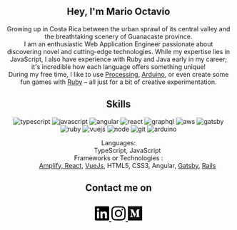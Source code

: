 <html>
   <body>
      <h2 align="center">Hey, I'm Mario Octavio</h2>
      <p align="center">
        Growing up in Costa Rica between the urban sprawl of its central valley and the breathtaking scenery of Guanacaste province.
        <br>I am an enthusiastic Web Application Engineer passionate about discovering novel and cutting-edge technologies. While my expertise lies in JavaScript, I also have experience with Ruby and Java early in my career; it's incredible how each language offers something unique!
        <br>During my free time, I like to use <a href="https://github.com/MOctavio/viz_data" target="_blank">Processing<a>, <a href="https://github.com/MOctavio/Avoider" target="_blank">Arduino<a>, or even create some fun games with <a href="https://github.com/MOctavio/sector_five" target="_blank">Ruby</a> – all just for a bit of creative experimentation.
        <br>
      </p>
      <h2 align="center">Skills</h2>
      <p align="center">
         <img src="https://upload.wikimedia.org/wikipedia/commons/thumb/4/4c/Typescript_logo_2020.svg/1200px-Typescript_logo_2020.svg.png" alt="typescript" width="30" height="30"/>
         <img src="https://upload.wikimedia.org/wikipedia/commons/thumb/9/99/Unofficial_JavaScript_logo_2.svg/768px-Unofficial_JavaScript_logo_2.svg.png" alt="javascript" width="30" height="30"/>
         <img src="https://upload.wikimedia.org/wikipedia/commons/thumb/c/cf/Angular_full_color_logo.svg/1024px-Angular_full_color_logo.svg.png" alt="angular" width="30" height="30"/>
         <img src="https://upload.wikimedia.org/wikipedia/commons/thumb/4/47/React.svg/1200px-React.svg.png" alt="react" width="30" height="30"/>
         <img src="https://upload.wikimedia.org/wikipedia/commons/thumb/1/17/GraphQL_Logo.svg/1024px-GraphQL_Logo.svg.png" alt="graphql" width="30" height="30"/>
         <img src="https://upload.wikimedia.org/wikipedia/commons/thumb/1/1d/AmazonWebservices_Logo.svg/1024px-AmazonWebservices_Logo.svg.png" alt="aws" width="85" height="30"/>
         <img src="https://camo.githubusercontent.com/c82d5dbe0efc4f71771b4c656fd96b91d6103a8d/68747470733a2f2f7777772e6761747362796a732e636f6d2f4761747362792d4d6f6e6f6772616d2e737667" alt="gatsby" width="30" height="30"/>
         <img src="https://upload.wikimedia.org/wikipedia/commons/thumb/f/f1/Ruby_logo.png/480px-Ruby_logo.png" alt="ruby" width="30" height="30"/>
         <img src="https://upload.wikimedia.org/wikipedia/commons/thumb/9/95/Vue.js_Logo_2.svg/1184px-Vue.js_Logo_2.svg.png" alt="vuejs" width="30" height="30"/>
         <img src="https://upload.wikimedia.org/wikipedia/commons/thumb/7/7e/Node.js_logo_2015.svg/1200px-Node.js_logo_2015.svg.png" alt="node" width="100" height="30"/>
         <img src="https://upload.wikimedia.org/wikipedia/commons/thumb/3/3f/Git_icon.svg/1200px-Git_icon.svg.png" alt="git" width="30" height="30"/>
         <img src="https://upload.wikimedia.org/wikipedia/commons/thumb/8/87/Arduino_Logo.svg/1280px-Arduino_Logo.svg.png" alt="arduino" width="40" height="30"/>
      </p>
      <dl align="center">
         <dt>Languages:</dt>
         <dd>TypeScript, JavaScript</dd>
         <dt>Frameworks or Technologies :</dt>
        <dd><a href="https://github.com/MOctavio/react-amplify" target="_blank">Amplify, React</a>, <a href="https://github.com/MOctavio/vueBasics" target="_blank">VueJs</a>, HTML5, CSS3, Angular, <a href="https://github.com/MOctavio/my-blog" target="_blank">Gatsby</a>, <a href="https://github.com/MOctavio/indieCraft" target="_blank">Rails</a>
         </dd>
      </dl>
      <h2 align="center">Contact me on</h2>
      <h2 align="center">
         <a href="https://www.linkedin.com/in/moctaviocr/" target="_blank">
         <img src="https://github.com/MOctavio/MOctavio/blob/master/linkedin.svg" width="32" height="32"/>
         </a>
         <a href="https://www.instagram.com/m_octavio/" target="_blank">
         <img src="https://github.com/MOctavio/MOctavio/blob/master/instagram.svg" width="32" height="32"/>
         </a>
         <a href="https://medium.com/@moctavio" target="_blank">
         <img src="https://github.com/MOctavio/MOctavio/blob/master/medium.svg" width="32" height="32"/>
         </a>
      </h2>
   </body>
</html>
